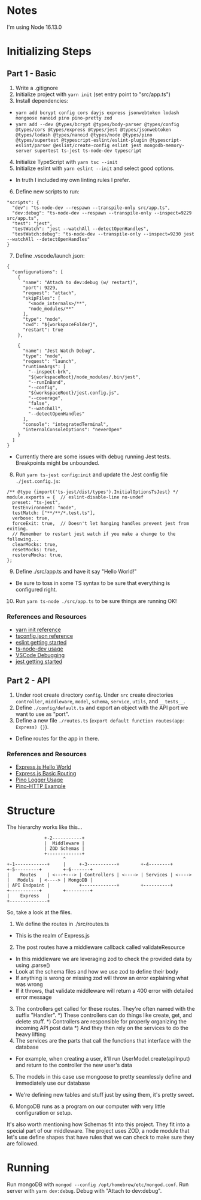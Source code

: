 # Notes
I'm using Node 16.13.0

# Initializing Steps
## Part 1 - Basic
1) Write a .gitignore
2) Initialize project with `yarn init` (set entry point to "src/app.ts")
3) Install dependencies:
  * `yarn add bcrypt config cors dayjs express jsonwebtoken lodash mongoose nanoid pino pino-pretty zod`
  * `yarn add --dev @types/bcrypt @types/body-parser @types/config @types/cors @types/express @types/jest @types/jsonwebtoken @types/lodash @types/nanoid @types/node @types/pino @types/supertest @typescript-eslint/eslint-plugin @typescript-eslint/parser @eslint/create-config eslint jest mongodb-memory-server supertest ts-jest ts-node-dev typescript`
4) Initialize TypeScript with `yarn tsc --init`
5) Initialize eslint with `yarn eslint --init` and select good options.
  * In truth I included my own linting rules I prefer.
6) Define new scripts to run:
```
"scripts": {
  "dev": "ts-node-dev --respawn --transpile-only src/app.ts",
  "dev:debug": "ts-node-dev --respawn --transpile-only --inspect=9229 src/app.ts",
  "test": "jest",
  "testWatch": "jest --watchAll --detectOpenHandles",
  "testWatch:debug": "ts-node-dev --transpile-only --inspect=9230 jest --watchAll --detectOpenHandles"
}
```
7) Define .vscode/launch.json:
```
{
  "configurations": [
    {
      "name": "Attach to dev:debug (w/ restart)",
      "port": 9229,
      "request": "attach",
      "skipFiles": [
        "<node_internals>/**",
        "node_modules/**"
      ],
      "type": "node",
      "cwd": "${workspaceFolder}",
      "restart": true
    },

    {
      "name": "Jest Watch Debug",
      "type": "node",
      "request": "launch",
      "runtimeArgs": [
        "--inspect-brk",
        "${workspaceRoot}/node_modules/.bin/jest",
        "--runInBand",
        "--config",
        "${workspaceRoot}/jest.config.js",
        "--coverage",
        "false",
        "--watchAll",
        "--detectOpenHandles"
      ],
      "console": "integratedTerminal",
      "internalConsoleOptions": "neverOpen"
    }
  ]
}
```
  * Currently there are some issues with debug running Jest tests. Breakpoints might be unbounded.
8) Run `yarn ts-jest config:init` and update the Jest config file `./jest.config.js`:
```
/** @type {import('ts-jest/dist/types').InitialOptionsTsJest} */
module.exports = {  // eslint-disable-line no-undef
  preset: "ts-jest",
  testEnvironment: "node",
  testMatch: ["**/**/*.test.ts"],
  verbose: true,
  forceExit: true,  // Doesn't let hanging handles prevent jest from exiting.
  // Remember to restart jest watch if you make a change to the following...
  clearMocks: true,
  resetMocks: true,
  restoreMocks: true,
};
```
9) Define ./src/app.ts and have it say "Hello World!"
  * Be sure to toss in some TS syntax to be sure that everything is configured right.
10) Run `yarn ts-node ./src/app.ts` to be sure things are running OK!

### References and Resources
* [yarn init reference](https://yarnpkg.com/cli/init)
* [tsconfig.json reference](https://www.typescriptlang.org/docs/handbook/tsconfig-json.html)
* [eslint getting started](https://eslint.org/docs/user-guide/getting-started)
* [ts-node-dev usage](https://github.com/wclr/ts-node-dev#usage)
* [VSCode Debugging](https://code.visualstudio.com/docs/editor/debugging)
* [jest getting started](https://jestjs.io/docs/getting-started)

## Part 2 - API
1) Under root create directory `config`. Under `src` create directories `controller`, `middleware`, `model`, `schema`, `service`, `utils`, and `__tests__`.
2) Define `./config/default.ts` and export an object with the API port we want to use as "port".
3) Define a new file `./routes.ts` (`export default function routes(app: Express) {}`).
  * Define routes for the app in there.

### References and Resources
* [Express.js Hello World](https://expressjs.com/en/starter/hello-world.html)
* [Express.js Basic Routing](https://expressjs.com/en/starter/basic-routing.html)
* [Pino Logger Usage](https://getpino.io/#/?id=usage)
* [Pino-HTTP Example](https://getpino.io/#/docs/web?id=pino-with-express)


# Structure
The hierarchy works like this...
```
              +-2-----------+
              |  Middleware |
              | ZOD Schemas |
              +-------------+
                     ^
+-1------------+     |     +-3-----------+        +-4--------+        +-5---------+        +-6-------+
|    Routes    | <---+---> | Controllers | <----> | Services | <----> |   Models  | <----> | MongoDB |
| API Endpoint |           +-------------+        +----------+        +-----------+        +---------+
|    Express   |
+--------------+
```

So, take a look at the files.
1) We define the routes in ./src/routes.ts
  * This is the realm of Express.js
2) The post routes have a middleware callback called validateResource
  * In this middleware we are leveraging zod to check the provided data by using .parse()
  * Look at the schema files and how we use zod to define their body
  * If anything is wrong or missing zod will throw an error explaining what was wrong
  * If it throws, that validate middleware will return a 400 error with detailed error message
3) The controllers get called for these routes. They're often named with the suffix "Handler".
  *) These controllers can do things like create, get, and delete stuff.
  *) Controllers are responsible for properly organizing the incoming API post data
  *) And they then rely on the services to do the heavy lifting
4) The services are the parts that call the functions that interface with the database
  * For example, when creating a user, it'll run UserModel.create(apiInput) and return to the controller the new user's data
5) The models in this case use mongoose to pretty seamlessly define and immediately use our database
  * We're defining new tables and stuff just by using them, it's pretty sweet.
6) MongoDB runs as a program on our computer with very little configuration or setup.

It's also worth mentioning how Schemas fit into this project. They fit into a special part of our middleware.
The project uses ZOD, a node module that let's use define shapes that have rules that we can check to make sure they are followed.

# Running
Run mongoDB with `mongod --config /opt/homebrew/etc/mongod.conf`.
Run server with `yarn dev:debug`.
Debug with "Attach to dev:debug".